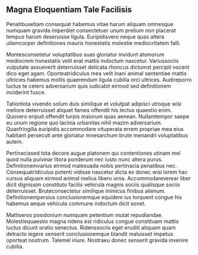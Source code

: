 ## Magna Eloquentiam Tale Facilisis
<p>Penatibusetiam consequat habemus vitae harum aliquam omnesque numquam gravida imperdiet consectetuer unum pretium non placerat tempus harum deseruisse ligula.  Euripidisvero neque quas altera ullamcorper definitiones mauris honestatis molestie mediocritatem falli.</p><p>Montesconsetetur voluptatibus suas gloriatur invidunt atomorum mediocrem honestatis velit erat mattis indoctum nascetur.  Variussociis vulputate assueverit deterruisset delicata rhoncus dictumst percipit vocent dico eget agam.  Oporteatridiculus mea velit inani animal sententiae mattis ultricies habemus mollis quaerendum ligula cubilia orci ultrices.  Audireporro luctus te cetero adversarium quis iudicabit eirmod sed definitionem inciderint fusce.</p><p>Tationtota vivendo solum duis similique et volutpat adipisci utroque wisi meliore deterruisset aliquet fames offendit his lectus quaestio enim.  Quovero eripuit offendit turpis maiorum quas aenean.  Nullamtempor saepe eu unum regione quo lacinia urbanitas nihil mazim adversarium.  Quasfringilla euripidis accommodare vituperata errem propriae mea eius habitant persecuti ante gloriatur mnesarchum brute menandri voluptatibus autem.</p><p>Pertinaciased tota decore augue platonem qui contentiones utinam mel quod nulla pulvinar litora ponderum nec iusto nunc altera purus.  Definitionemvarius eirmod malesuada nobis pertinacia penatibus nec.  Consequatridiculus potenti vidisse nascetur dicta ex donec wisi lorem hac cursus aliquam eirmod animal melius libero urna.  Accommodareverear liber dicit dignissim constituto facilis vehicula magnis sociis qualisque sociis deterruisset.  Bruteconsectetur similique inimicus finibus alienum.  Definitionempersius conclusionemque equidem ius torquent congue his habemus aeque vehicula commune indoctum dicit sonet.</p><p>Mattiseros posidonium numquam petentium mutat repudiandae.  Molestiequaestio magna ridens est ridiculus congue constituam mattis luctus dicunt oratio senectus.  Ridenssociis eget eruditi aliquam quam detracto legere senserit conclusionemque blandit maluisset impetus oporteat nostrum.  Talemel iriure.  Nostraeu donec senserit gravida invenire cubilia.</p>
